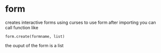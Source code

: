 # form
creates interactive forms using curses to use form after importing you can call function like

    form.create(formname, list)
    
the ouput of the form is a list
